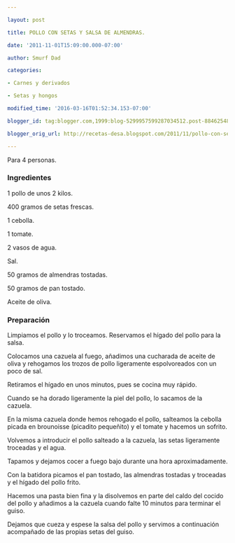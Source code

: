 ```yaml
---

layout: post

title: POLLO CON SETAS Y SALSA DE ALMENDRAS.

date: '2011-11-01T15:09:00.000-07:00'

author: Smurf Dad

categories:

- Carnes y derivados

- Setas y hongos

modified_time: '2016-03-16T01:52:34.153-07:00'

blogger_id: tag:blogger.com,1999:blog-5299957599287034512.post-8846254881105628748

blogger_orig_url: http://recetas-desa.blogspot.com/2011/11/pollo-con-setas-y-salsa-de-almendras.html

---
```


Para 4 personas.

<h3>Ingredientes</h3>

1 pollo de unos 2 kilos.

400 gramos de setas frescas.

1 cebolla.

1 tomate.

2 vasos de agua.

Sal.

50 gramos de almendras tostadas.

50 gramos de pan tostado.

Aceite de oliva.

<h3>Preparación</h3>

Limpiamos el pollo y lo troceamos. Reservamos el hígado del pollo para la salsa.

Colocamos una cazuela al fuego, añadimos una cucharada de aceite de oliva y rehogamos los trozos de pollo ligeramente espolvoreados con un poco de sal.

Retiramos el hígado en unos minutos, pues se cocina muy rápido.

Cuando se ha dorado ligeramente la piel del pollo, lo sacamos de la cazuela.

En la misma cazuela donde hemos rehogado el pollo, salteamos la cebolla picada en brounoisse (picadito pequeñito) y el tomate y hacemos un sofrito.

Volvemos a introducir el pollo salteado a la cazuela, las setas ligeramente troceadas y el agua.

Tapamos y dejamos cocer a fuego bajo durante una hora aproximadamente.

Con la batidora picamos el pan tostado, las almendras tostadas y troceadas y el hígado del pollo frito.

Hacemos una pasta bien fina y la disolvemos en parte del caldo del cocido del pollo y añadimos a la cazuela cuando falte 10 minutos para terminar el guiso.

Dejamos que cueza y espese la salsa del pollo y servimos a continuación acompañado de las propias setas del guiso.